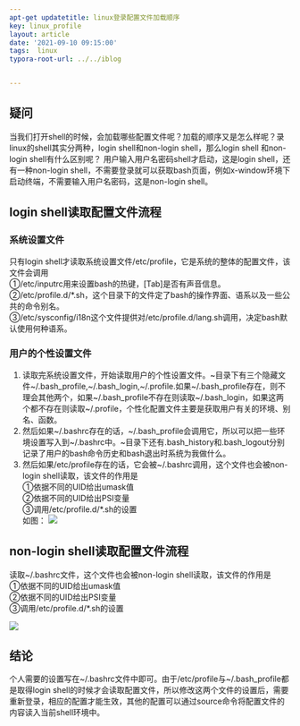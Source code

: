 ```yaml
---
apt-get updatetitle: linux登录配置文件加载顺序
key: linux_profile
layout: article
date: '2021-09-10 09:15:00'
tags:  linux
typora-root-url: ../../iblog


---
```

## 疑问

当我们打开shell的时候，会加载哪些配置文件呢？加载的顺序又是怎么样呢？录linux的shell其实分两种，login shell和non-login shell，那么login shell 和non-login shell有什么区别呢？
用户输入用户名密码shell才启动，这是login shell，还有一种non-login shell，不需要登录就可以获取bash页面，例如x-window环境下启动终端，不需要输入用户名密码，这是non-login shell。

## login shell读取配置文件流程
### 系统设置文件

只有login shell才读取系统设置文件/etc/profile，它是系统的整体的配置文件，该文件会调用  
①/etc/inputrc用来设置bash的热键，[Tab]是否有声音信息。  
②/etc/profile.d/*.sh，这个目录下的文件定了bash的操作界面、语系以及一些公共的命令别名。  
③/etc/sysconfig/i18n这个文件提供对/etc/profile.d/lang.sh调用，决定bash默认使用何种语系。

### 用户的个性设置文件

1. 读取完系统设置文件，开始读取用户的个性设置文件。~目录下有三个隐藏文件~/.bash_profile,~/.bash_login,~/.profile.如果~/.bash_profile存在，则不理会其他两个，如果~/.bash_profile不存在则读取~/.bash_login，如果这两个都不存在则读取~/.profile，个性化配置文件主要是获取用户有关的环境、别名、函数。
2. 然后如果~/.bashrc存在的话，~/.bash_profile会调用它，所以可以把一些环境设置写入到~/.bashrc中。~目录下还有.bash_history和.bash_logout分别记录了用户的bash命令历史和bash退出时系统为我做什么。
3. 然后如果/etc/profile存在的话，它会被~/.bashrc调用，这个文件也会被non-login shell读取，该文件的作用是  
   ①依据不同的UID给出umask值  
   ②依据不同的UID给出PSI变量  
   ③调用/etc/profile.d/*.sh的设置  
   如图：
   ![](http://img.azhangbaobao.cn/img/20210910103604.png)

## non-login shell读取配置文件流程
读取~/.bashrc文件，这个文件也会被non-login shell读取，该文件的作用是  
①依据不同的UID给出umask值  
②依据不同的UID给出PSI变量  
③调用/etc/profile.d/*.sh的设置

![](http://img.azhangbaobao.cn/img/20210910104302.png)



## 结论

个人需要的设置写在~/.bashrc文件中即可。由于/etc/profile与~/.bash_profile都是取得login shell的时候才会读取配置文件，所以修改这两个文件的设置后，需要重新登录，相应的配置才能生效，其他的配置可以通过source命令将配置文件的内容读入当前shell环境中。
